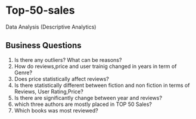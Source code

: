 # Top-50-sales
Data Analysis (Descriptive Analytics)
## Business Questions
1) Is there any outliers? What can be reasons? 
2) How do  reviews,price and user trainig  changed in years in term of Genre?
3) Does price  statistically affect reviews?
4) Is  there statistically different between fiction and non fiction in terms of Reviews, User Rating,Price?
5) Is there are significantly change between year and reviews?
6) which three authors are mostly placed  in TOP 50 Sales?
7) Which books was most reviewed?



 
